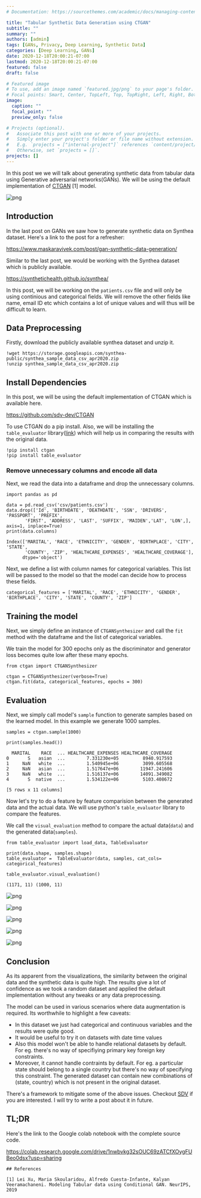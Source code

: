 ```yaml
---
# Documentation: https://sourcethemes.com/academic/docs/managing-content/

title: "Tabular Synthetic Data Generation using CTGAN"
subtitle: ""
summary: ""
authors: [admin]
tags: [GANs, Privacy, Deep Learning, Synthetic Data]
categories: [Deep Learning, GANs]
date: 2020-12-18T20:00:21-07:00
lastmod: 2020-12-18T20:00:21-07:00
featured: false
draft: false

# Featured image
# To use, add an image named `featured.jpg/png` to your page's folder.
# Focal points: Smart, Center, TopLeft, Top, TopRight, Left, Right, BottomLeft, Bottom, BottomRight.
image:
  caption: ""
  focal_point: ""
  preview_only: false

# Projects (optional).
#   Associate this post with one or more of your projects.
#   Simply enter your project's folder or file name without extension.
#   E.g. `projects = ["internal-project"]` references `content/project/deep-learning/index.md`.
#   Otherwise, set `projects = []`.
projects: []
---
```


In this post we we will talk about generating synthetic data from tabular data using Generative adversarial networks(GANs). We will be using the default implementation of [CTGAN](https://github.com/sdv-dev/CTGAN) [1] model. 

![png](featured.png)

## Introduction

In the last post on GANs we saw how to generate synthetic data on Synthea dataset. Here's a link to the post for a refresher: 

https://www.maskaravivek.com/post/gan-synthetic-data-generation/

Similar to the last post, we would be working with the Synthea dataset which is publicly available. 

https://synthetichealth.github.io/synthea/

In this post, we will be working on the `patients.csv` file and will only be using continious and categorical fields. We will remove the other fields like name, email ID etc which contains a lot of unique values and will thus will be difficult to learn. 

## Data Preprocessing

Firstly, download the publicly available synthea dataset and unzip it. 


```
!wget https://storage.googleapis.com/synthea-public/synthea_sample_data_csv_apr2020.zip
!unzip synthea_sample_data_csv_apr2020.zip
```

## Install Dependencies

In this post, we will be using the default implementation of CTGAN which is available here. 

https://github.com/sdv-dev/CTGAN

To use CTGAN do a pip install. Also, we will be installing the `table_evaluator` library([link](https://pypi.org/project/table-evaluator/)) which will help us in comparing the results with the original data. 


```
!pip install ctgan
!pip install table_evaluator
```

### Remove unnecessary columns and encode all data

Next, we read the data into a dataframe and drop the unnecessary columns. 


```
import pandas as pd

data = pd.read_csv('csv/patients.csv')
data.drop(['Id', 'BIRTHDATE', 'DEATHDATE', 'SSN', 'DRIVERS', 'PASSPORT', 'PREFIX',
       'FIRST', 'ADDRESS', 'LAST', 'SUFFIX', 'MAIDEN','LAT', 'LON',], axis=1, inplace=True)
print(data.columns)
```

    Index(['MARITAL', 'RACE', 'ETHNICITY', 'GENDER', 'BIRTHPLACE', 'CITY', 'STATE',
           'COUNTY', 'ZIP', 'HEALTHCARE_EXPENSES', 'HEALTHCARE_COVERAGE'],
          dtype='object')


Next, we define a list with column names for categorical variables. This list will be passed to the model so that the model can decide how to process these fields. 


```
categorical_features = ['MARITAL', 'RACE', 'ETHNICITY', 'GENDER', 'BIRTHPLACE', 'CITY', 'STATE', 'COUNTY', 'ZIP']
```

## Training the model

Next, we simply define an instance of `CTGANSynthesizer` and call the `fit` method with the dataframe and the list of categorical variables. 

We train the model for 300 epochs only as the discriminator and generator loss becomes quite low after these many epochs. 


```
from ctgan import CTGANSynthesizer

ctgan = CTGANSynthesizer(verbose=True)
ctgan.fit(data, categorical_features, epochs = 300)
```

## Evaluation

Next, we simply call model's `sample` function to generate samples based on the learned model. In this example we generate 1000 samples. 


```
samples = ctgan.sample(1000)

print(samples.head())
```

      MARITAL    RACE  ... HEALTHCARE_EXPENSES HEALTHCARE_COVERAGE
    0       S   asian  ...        7.331230e+05         8940.917593
    1     NaN   white  ...        1.540945e+06         3099.605568
    2     NaN   asian  ...        1.517647e+06        11947.241606
    3     NaN   white  ...        1.516137e+06        14091.349082
    4       S  native  ...        1.534122e+06         5103.408672
    
    [5 rows x 11 columns]


Now let's try to do a feature by feature comparision between the generated data and the actual data. We will use python's `table_evaluator` library to compare the features. 

We call the `visual_evaluation` method to compare the actual data(`data`) and the generated data(`samples`).


```
from table_evaluator import load_data, TableEvaluator

print(data.shape, samples.shape)
table_evaluator =  TableEvaluator(data, samples, cat_cols= categorical_features)

table_evaluator.visual_evaluation()
```

    (1171, 11) (1000, 11)


    
![png](images/CTGAN_Synthetic_data_generation_13_1.png)
    
![png](images/CTGAN_Synthetic_data_generation_13_2.png)
    
![png](images/CTGAN_Synthetic_data_generation_13_4.png)
  
![png](images/CTGAN_Synthetic_data_generation_13_5.png)
    
![png](images/CTGAN_Synthetic_data_generation_13_6.png)
    
## Conclusion

As its apparent from the visualizations, the similarity between the original data and the synthetic data is quite high. The results give a lot of confidence as we took a random dataset and applied the default implementation without any tweaks or any data preprocessing. 

The model can be used in various scenarios where data augmentation is required. Its worthwhile to highlight a few caveats:
- In this dataset we just had categorical and continuous variables and the results were quite good. 
- It would be useful to try it on datasets with date time values
- Also this model won't be able to handle relational datasets by default. For eg. there's no way of specifiying primary key foreign key constraints. 
- Moreover, it cannot handle contraints by default. For eg. a particular state should belong to a single country but there's no way of specifying this constraint. The generated dataset can contain new combinations of (state, country) which is not present in the original dataset. 

There's a framework to mitigate some of the above issues. Checkout [SDV](https://sdv.dev/SDV/) if you are interested. I will try to write a post about it in future.

## TL;DR

Here's the link to the Google colab notebook with the complete source code. 

https://colab.research.google.com/drive/1nwbvkg32sOUC69zATCfXOygFUBeo0dsx?usp=sharing


```
## References

[1] Lei Xu, Maria Skoularidou, Alfredo Cuesta-Infante, Kalyan Veeramachaneni. Modeling Tabular data using Conditional GAN. NeurIPS, 2019
```

